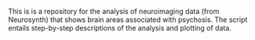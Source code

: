 This is is a repository for the analysis of neuroimaging data (from Neurosynth) that shows brain areas associated with psychosis. The script entails step-by-step descriptions of the analysis and plotting of data. 
